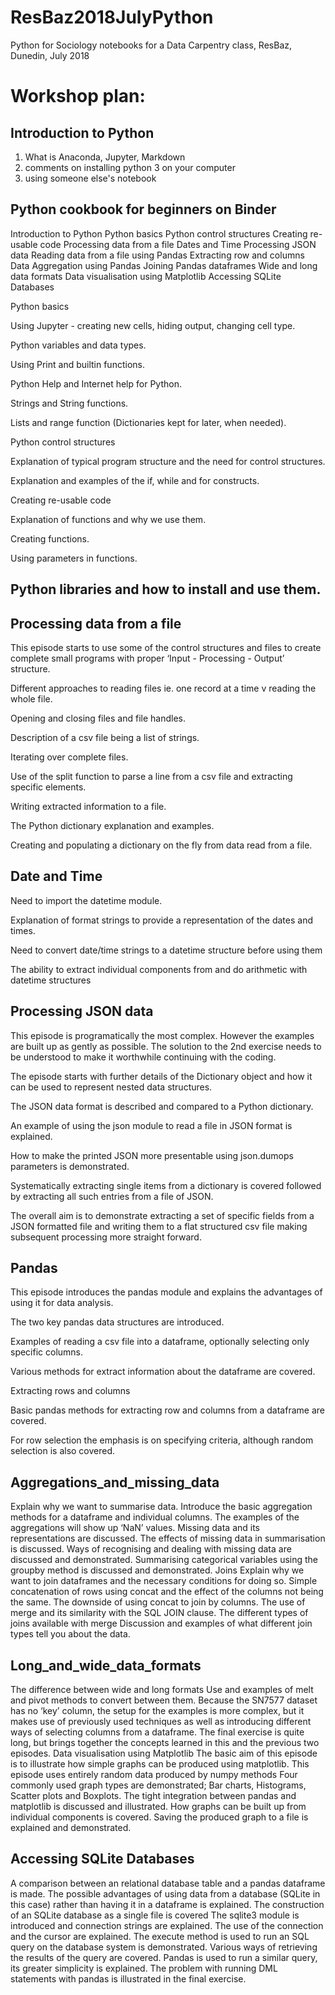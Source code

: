 # ResBaz2018JulyPython
Python for Sociology notebooks for a Data Carpentry class, ResBaz, Dunedin, July 2018

# Workshop plan:

## Introduction to Python
1. What is Anaconda, Jupyter, Markdown
2. comments on installing python 3 on your computer
3. using someone else's notebook

## Python cookbook for beginners on Binder

Introduction to Python
Python basics
Python control structures
Creating re-usable code
Processing data from a file
Dates and Time
Processing JSON data
Reading data from a file using Pandas
Extracting row and columns
Data Aggregation using Pandas
Joining Pandas dataframes
Wide and long data formats
Data visualisation using Matplotlib
Accessing SQLite Databases




Python basics

Using Jupyter - creating new cells, hiding output, changing cell type.

Python variables and data types.

Using Print and builtin functions.

Python Help and Internet help for Python.

Strings and String functions.

Lists and range function (Dictionaries kept for later, when needed).

Python control structures

Explanation of typical program structure and the need for control structures.

Explanation and examples of the if, while and for constructs.

Creating re-usable code

Explanation of functions and why we use them.

Creating functions.

Using parameters in functions.

## Python libraries and how to install and use them.

## Processing data from a file

This episode starts to use some of the control structures and files to create complete small programs with proper ‘Input - Processing - Output’ structure.

Different approaches to reading files ie. one record at a time v reading the whole file.

Opening and closing files and file handles.

Description of a csv file being a list of strings.

Iterating over complete files.

Use of the split function to parse a line from a csv file and extracting specific elements.

Writing extracted information to a file.

The Python dictionary explanation and examples.

Creating and populating a dictionary on the fly from data read from a file.

## Date and Time

Need to import the datetime module.

Explanation of format strings to provide a representation of the dates and times.

Need to convert date/time strings to a datetime structure before using them

The ability to extract individual components from and do arithmetic with datetime structures

## Processing JSON data

This episode is programatically the most complex. However the examples are built up as gently as possible. The solution to the 2nd exercise needs to be understood to make it worthwhile continuing with the coding.

The episode starts with further details of the Dictionary object and how it can be used to represent nested data structures.

The JSON data format is described and compared to a Python dictionary.

An example of using the json module to read a file in JSON format is explained.

How to make the printed JSON more presentable using json.dumops parameters is demonstrated.

Systematically extracting single items from a dictionary is covered followed by extracting all such entries from a file of JSON.

The overall aim is to demonstrate extracting a set of specific fields from a JSON formatted file and writing them to a flat structured csv file making subsequent processing more straight forward.

## Pandas

This episode introduces the pandas module and explains the advantages of using it for data analysis.

The two key pandas data structures are introduced.

Examples of reading a csv file into a dataframe, optionally selecting only specific columns.

Various methods for extract information about the dataframe are covered.

Extracting rows and columns

Basic pandas methods for extracting row and columns from a dataframe are covered.

For row selection the emphasis is on specifying criteria, although random selection is also covered.

## Aggregations_and_missing_data
Explain why we want to summarise data.
Introduce the basic aggregation methods for a dataframe and individual columns.
The examples of the aggregations will show up ‘NaN’ values. Missing data and its representations are discussed.
The effects of missing data in summarisation is discussed.
Ways of recognising and dealing with missing data are discussed and demonstrated.
Summarising categorical variables using the groupby method is discussed and demonstrated.
Joins
Explain why we want to join dataframes and the necessary conditions for doing so.
Simple concatenation of rows using concat and the effect of the columns not being the same.
The downside of using concat to join by columns.
The use of merge and its similarity with the SQL JOIN clause.
The different types of joins available with merge
Discussion and examples of what different join types tell you about the data.
## Long_and_wide_data_formats
The difference between wide and long formats
Use and examples of melt and pivot methods to convert between them.
Because the SN7577 dataset has no ‘key’ column, the setup for the examples is more complex, but it makes use of previously used techniques as well as introducing different ways of selecting columns from a dataframe.
The final exercise is quite long, but brings together the concepts learned in this and the previous two episodes.
Data visualisation using Matplotlib
The basic aim of this episode is to illustrate how simple graphs can be produced using matplotlib.
This episode uses entirely random data produced by numpy methods
Four commonly used graph types are demonstrated; Bar charts, Histograms, Scatter plots and Boxplots.
The tight integration between pandas and matplotlib is discussed and illustrated.
How graphs can be built up from individual components is covered.
Saving the produced graph to a file is explained and demonstrated.

## Accessing SQLite Databases
A comparison between an relational database table and a pandas dataframe is made.
The possible advantages of using data from a database (SQLite in this case) rather than having it in a dataframe is explained.
The construction of an SQLite database as a single file is covered
The sqlite3 module is introduced and connection strings are explained.
The use of the connection and the cursor are explained.
The execute method is used to run an SQL query on the database system is demonstrated.
Various ways of retrieving the results of the query are covered.
Pandas is used to run a similar query, its greater simplicity is explained.
The problem with running DML statements with pandas is illustrated in the final exercise.

